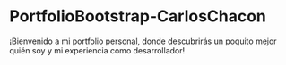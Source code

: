# PortfolioBootstrap-CarlosChacon

¡Bienvenido a mi portfolio personal, donde descubrirás un poquito mejor quién soy y mi experiencia como desarrollador!
